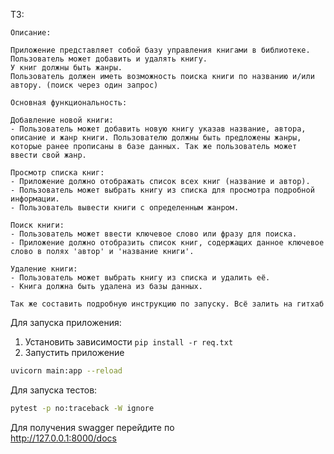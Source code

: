 ТЗ:

```
Описание:

Приложение представляет собой базу управления книгами в библиотеке. Пользователь может добавить и удалять книгу.
У книг должны быть жанры.
Пользователь должен иметь возможность поиска книги по названию и/или автору. (поиск через один запрос)

Основная функциональность:

Добавление новой книги:
- Пользователь может добавить новую книгу указав название, автора, описание и жанр книги. Пользователю должны быть предложены жанры, которые ранее прописаны в базе данных. Так же пользователь может ввести свой жанр.

Просмотр списка книг:
- Приложение должно отображать список всех книг (название и автор).
- Пользователь может выбрать книгу из списка для просмотра подробной информации.
- Пользователь вывести книги с определенным жанром.

Поиск книги:
- Пользователь может ввести ключевое слово или фразу для поиска.
- Приложение должно отобразить список книг, содержащих данное ключевое слово в полях 'автор' и 'название книги'.

Удаление книги:
- Пользователь может выбрать книгу из списка и удалить её.
- Книга должна быть удалена из базы данных.

Так же составить подробную инструкцию по запуску. Всё залить на гитхаб
```

Для запуска приложения:

1. Установить зависимости `pip install -r req.txt`
2. Запустить приложение

```bash
uvicorn main:app --reload
```

Для запуска тестов:

```bash
pytest -p no:traceback -W ignore
```

Для получения swagger перейдите по  
http://127.0.0.1:8000/docs
